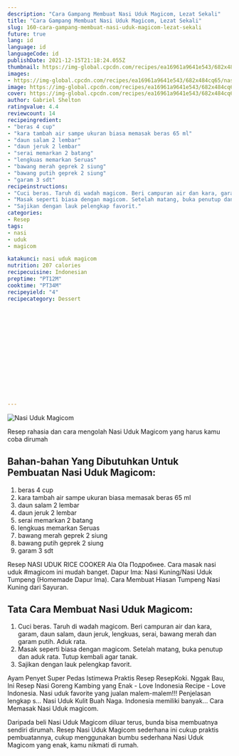 ```yaml
---
description: "Cara Gampang Membuat Nasi Uduk Magicom, Lezat Sekali"
title: "Cara Gampang Membuat Nasi Uduk Magicom, Lezat Sekali"
slug: 160-cara-gampang-membuat-nasi-uduk-magicom-lezat-sekali
future: true
lang: id
language: id
languageCode: id
publishDate: 2021-12-15T21:18:24.055Z 
thumbnail: https://img-global.cpcdn.com/recipes/ea16961a9641e543/682x484cq65/nasi-uduk-magicom-foto-resep-utama.png
images:
- https://img-global.cpcdn.com/recipes/ea16961a9641e543/682x484cq65/nasi-uduk-magicom-foto-resep-utama.png
image: https://img-global.cpcdn.com/recipes/ea16961a9641e543/682x484cq65/nasi-uduk-magicom-foto-resep-utama.png
cover: https://img-global.cpcdn.com/recipes/ea16961a9641e543/682x484cq65/nasi-uduk-magicom-foto-resep-utama.png
author: Gabriel Shelton
ratingvalue: 4.4
reviewcount: 14
recipeingredient:
- "beras 4 cup"
- "kara tambah air sampe ukuran biasa memasak beras 65 ml"
- "daun salam 2 lembar"
- "daun jeruk 2 lembar"
- "serai memarkan 2 batang"
- "lengkuas memarkan Seruas"
- "bawang merah geprek 2 siung"
- "bawang putih geprek 2 siung"
- "garam 3 sdt"
recipeinstructions:
- "Cuci beras. Taruh di wadah magicom. Beri campuran air dan kara, garam, daun salam, daun jeruk, lengkuas, serai, bawang merah dan garam putih. Aduk rata."
- "Masak seperti biasa dengan magicom. Setelah matang, buka penutup dan aduk rata. Tutup kembali agar tanak."
- "Sajikan dengan lauk pelengkap favorit."
categories:
- Resep
tags:
- nasi
- uduk
- magicom

katakunci: nasi uduk magicom 
nutrition: 207 calories
recipecuisine: Indonesian
preptime: "PT12M"
cooktime: "PT34M"
recipeyield: "4"
recipecategory: Dessert


     
    
    
    
    
    
    
    
    
    
    
      
    
---
```



![Nasi Uduk Magicom](https://img-global.cpcdn.com/recipes/ea16961a9641e543/682x484cq65/nasi-uduk-magicom-foto-resep-utama.png)

Resep rahasia dan cara mengolah  Nasi Uduk Magicom yang harus kamu coba dirumah

<!--inarticleads1-->

## Bahan-bahan Yang Dibutuhkan Untuk Pembuatan Nasi Uduk Magicom:

1. beras 4 cup
1. kara tambah air sampe ukuran biasa memasak beras 65 ml
1. daun salam 2 lembar
1. daun jeruk 2 lembar
1. serai memarkan 2 batang
1. lengkuas memarkan Seruas
1. bawang merah geprek 2 siung
1. bawang putih geprek 2 siung
1. garam 3 sdt

Resep NASI UDUK RICE COOKER Ala Ola Подробнее. Cara masak nasi uduk #magicom ini mudah banget. Dapur Ima: Nasi Kuning/Nasi Uduk Tumpeng (Homemade Dapur Ima). Cara Membuat Hiasan Tumpeng Nasi Kuning dari Sayuran. 

<!--inarticleads2-->

## Tata Cara Membuat Nasi Uduk Magicom:

1. Cuci beras. Taruh di wadah magicom. Beri campuran air dan kara, garam, daun salam, daun jeruk, lengkuas, serai, bawang merah dan garam putih. Aduk rata.
1. Masak seperti biasa dengan magicom. Setelah matang, buka penutup dan aduk rata. Tutup kembali agar tanak.
1. Sajikan dengan lauk pelengkap favorit.


Ayam Penyet Super Pedas Istimewa Praktis Resep ResepKoki. Nggak Bau, Ini Resep Nasi Goreng Kambing yang Enak - Love Indonesia Recipe - Love Indonesia. Nasi uduk favorite yang jualan malem-malem!!! Penjelasan lengkap s… Nasi Uduk Kulit Buah Naga. Indonesia memiliki banyak… Cara Memasak Nasi Uduk magicom. 

Daripada   beli  Nasi Uduk Magicom  diluar terus, bunda  bisa membuatnya sendiri dirumah. Resep  Nasi Uduk Magicom  sederhana ini cukup praktis pembuatannya, cukup menggunakan bumbu sederhana  Nasi Uduk Magicom  yang enak, kamu nikmati di rumah.
